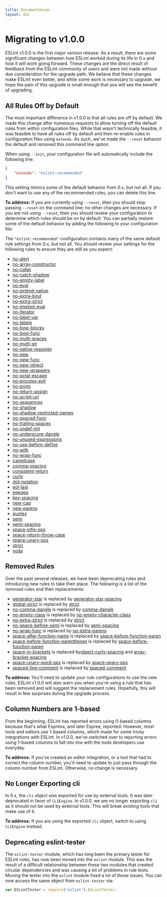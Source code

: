 ```yaml
---
title: Documentation
layout: doc
---
```

<!-- Note: No pull requests accepted for this file. See README.md in the root directory for details. -->
# Migrating to v1.0.0

ESLint v1.0.0 is the first major version release. As a result, there are some significant changes between how ESLint worked during its life in 0.x and how it will work going forward. These changes are the direct result of feedback from the ESLint community of users and were not made without due consideration for the upgrade path. We believe that these changes make ESLint even better, and while some work is necessary to upgrade, we hope the pain of this upgrade is small enough that you will see the benefit of upgrading.

## All Rules Off by Default

The most important difference in v1.0.0 is that all rules are off by default. We made this change after numerous requests to allow turning off the default rules from within configuration files. While that wasn't technically feasible, it was feasible to have all rules off by default and then re-enable rules in configuration files using `extends`. As such, we've made the `--reset` behavior the default and removed this command line option.

When using `--init`, your configuration file will automatically include the following line:

```json
{
    "extends": "eslint:recommended"
}
```

This setting mimics some of the default behavior from 0.x, but not all. If you don't want to use any of the recommended rules, you can delete this line.

**To address:** If you are currently using `--reset`, then you should stop passing `--reset` on the command line; no other changes are necessary. If you are not using `--reset`, then you should review your configuration to determine which rules should be on by default. You can partially restore some of the default behavior by adding the following to your configuration file:


The `"eslint:recommended"` configuration contains many of the same default rule settings from 0.x, but not all. You should review your settings for the following rules to ensure they are still as you expect:

* [no-alert](https://eslint.org/docs/rules/no-alert)
* [no-array-constructor](https://eslint.org/docs/rules/no-array-constructor)
* [no-caller](https://eslint.org/docs/rules/no-caller)
* [no-catch-shadow](https://eslint.org/docs/rules/no-catch-shadow)
* [no-empty-label](https://eslint.org/docs/rules/no-empty-label)
* [no-eval](https://eslint.org/docs/rules/no-eval)
* [no-extend-native](https://eslint.org/docs/rules/no-extend-native)
* [no-extra-bind](https://eslint.org/docs/rules/no-extra-bind)
* [no-extra-strict](https://eslint.org/docs/rules/no-extra-strict)
* [no-implied-eval](https://eslint.org/docs/rules/no-implied-eval)
* [no-iterator](https://eslint.org/docs/rules/no-iterator)
* [no-label-var](https://eslint.org/docs/rules/no-label-var)
* [no-labels](https://eslint.org/docs/rules/no-labels)
* [no-lone-blocks](https://eslint.org/docs/rules/no-lone-blocks)
* [no-loop-func](https://eslint.org/docs/rules/no-loop-func)
* [no-multi-spaces](https://eslint.org/docs/rules/no-multi-spaces)
* [no-multi-str](https://eslint.org/docs/rules/no-multi-str)
* [no-native-reassign](https://eslint.org/docs/rules/no-native-reassign)
* [no-new](https://eslint.org/docs/rules/no-new)
* [no-new-func](https://eslint.org/docs/rules/no-new-func)
* [no-new-object](https://eslint.org/docs/rules/no-new-object)
* [no-new-wrappers](https://eslint.org/docs/rules/no-new-wrappers)
* [no-octal-escape](https://eslint.org/docs/rules/no-octal-escape)
* [no-process-exit](https://eslint.org/docs/rules/no-process-exit)
* [no-proto](https://eslint.org/docs/rules/no-proto)
* [no-return-assign](https://eslint.org/docs/rules/no-return-assign)
* [no-script-url](https://eslint.org/docs/rules/no-script-url)
* [no-sequences](https://eslint.org/docs/rules/no-sequences)
* [no-shadow](https://eslint.org/docs/rules/no-shadow)
* [no-shadow-restricted-names](https://eslint.org/docs/rules/no-shadow-restricted-names)
* [no-spaced-func](https://eslint.org/docs/rules/no-spaced-func)
* [no-trailing-spaces](https://eslint.org/docs/rules/no-trailing-spaces)
* [no-undef-init](https://eslint.org/docs/rules/no-undef-init)
* [no-underscore-dangle](https://eslint.org/docs/rules/no-underscore-dangle)
* [no-unused-expressions](https://eslint.org/docs/rules/no-unused-expressions)
* [no-use-before-define](https://eslint.org/docs/rules/no-use-before-define)
* [no-with](https://eslint.org/docs/rules/no-with)
* [no-wrap-func](https://eslint.org/docs/rules/no-wrap-func)
* [camelcase](https://eslint.org/docs/rules/camelcase)
* [comma-spacing](https://eslint.org/docs/rules/comma-spacing)
* [consistent-return](https://eslint.org/docs/rules/consistent-return)
* [curly](https://eslint.org/docs/rules/curly)
* [dot-notation](https://eslint.org/docs/rules/dot-notation)
* [eol-last](https://eslint.org/docs/rules/eol-last)
* [eqeqeq](https://eslint.org/docs/rules/eqeqeq)
* [key-spacing](https://eslint.org/docs/rules/key-spacing)
* [new-cap](https://eslint.org/docs/rules/new-cap)
* [new-parens](https://eslint.org/docs/rules/new-parens)
* [quotes](https://eslint.org/docs/rules/quotes)
* [semi](https://eslint.org/docs/rules/semi)
* [semi-spacing](https://eslint.org/docs/rules/semi-spacing)
* [space-infix-ops](https://eslint.org/docs/rules/space-infix-ops)
* [space-return-throw-case](https://eslint.org/docs/rules/space-return-throw-case)
* [space-unary-ops](https://eslint.org/docs/rules/space-unary-ops)
* [strict](https://eslint.org/docs/rules/strict)
* [yoda](https://eslint.org/docs/rules/yoda)

## Removed Rules

Over the past several releases, we have been deprecating rules and introducing new rules to take their place. The following is a list of the removed rules and their replacements:

* [generator-star](https://eslint.org/docs/rules/generator-star) is replaced by [generator-star-spacing](https://eslint.org/docs/rules/generator-star-spacing)
* [global-strict](https://eslint.org/docs/rules/global-strict) is replaced by [strict](https://eslint.org/docs/rules/strict)
* [no-comma-dangle](https://eslint.org/docs/rules/no-comma-dangle) is replaced by [comma-dangle](https://eslint.org/docs/rules/comma-dangle)
* [no-empty-class](https://eslint.org/docs/rules/no-empty-class) is replaced by [no-empty-character-class](https://eslint.org/docs/rules/no-empty-character-class)
* [no-extra-strict](https://eslint.org/docs/rules/no-extra-strict) is replaced by [strict](https://eslint.org/docs/rules/strict)
* [no-space-before-semi](https://eslint.org/docs/rules/no-space-before-semi) is replaced by [semi-spacing](https://eslint.org/docs/rules/semi-spacing)
* [no-wrap-func](https://eslint.org/docs/rules/no-wrap-func) is replaced by [no-extra-parens](https://eslint.org/docs/rules/no-extra-parens)
* [space-after-function-name](https://eslint.org/docs/rules/space-after-function-name) is replaced by [space-before-function-paren](https://eslint.org/docs/rules/space-before-function-paren)
* [space-before-function-parentheses](https://eslint.org/docs/rules/space-before-function-parentheses) is replaced by [space-before-function-paren](https://eslint.org/docs/rules/space-before-function-paren)
* [space-in-brackets](https://eslint.org/docs/rules/space-in-brackets) is replaced by[object-curly-spacing](https://eslint.org/docs/rules/object-curly-spacing) and [array-bracket-spacing](https://eslint.org/docs/rules/array-bracket-spacing)
* [space-unary-word-ops](https://eslint.org/docs/rules/space-unary-word-ops) is replaced by [space-unary-ops](https://eslint.org/docs/rules/space-unary-ops)
* [spaced-line-comment](https://eslint.org/docs/rules/spaced-line-comment) is replaced by [spaced-comment](https://eslint.org/docs/rules/spaced-comment)

**To address:** You'll need to update your rule configurations to use the new rules. ESLint v1.0.0 will also warn you when you're using a rule that has been removed and will suggest the replacement rules. Hopefully, this will result in few surprises during the upgrade process.

## Column Numbers are 1-based

From the beginning, ESLint has reported errors using 0-based columns because that's what Esprima, and later Espree, reported. However, most tools and editors use 1-based columns, which made for some tricky integrations with ESLint. In v1.0.0, we've switched over to reporting errors using 1-based columns to fall into line with the tools developers use everyday.

**To address:** If you've created an editor integration, or a tool that had to correct the column number, you'll need to update to just pass through the column number from ESLint. Otherwise, no change is necessary.

## No Longer Exporting cli

In 0.x, the `cli` object was exported for use by external tools. It was later deprecated in favor of `CLIEngine`. In v1.0.0, we are no longer exporting `cli` as it should not be used by external tools. This will break existing tools that make use of it.

**To address:** If you are using the exported `cli` object, switch to using `CLIEngine` instead.

## Deprecating eslint-tester

The `eslint-tester` module, which has long been the primary tester for ESLint rules, has now been moved into the `eslint` module. This was the result of a difficult relationship between these two modules that created circular dependencies and was causing a lot of problems in rule tests. Moving the tester into the `eslint` module fixed a lot of those issues. You can now access the same object from `eslint-tester` via:

```js
var ESLintTester = require("eslint").ESLintTester;
```
